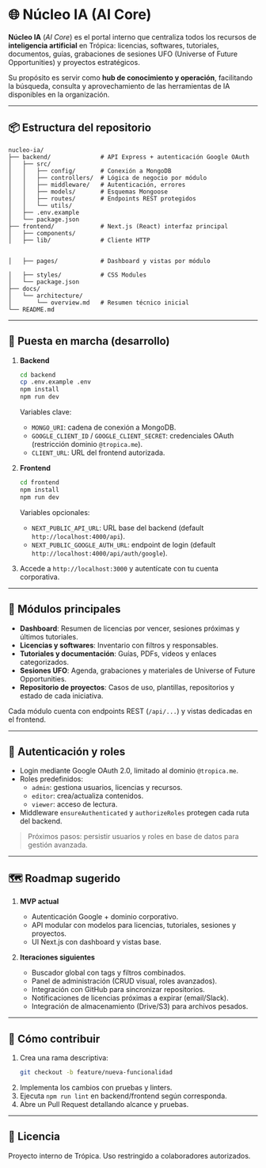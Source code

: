 # 🌐 Núcleo IA (AI Core)

**Núcleo IA** (*AI Core*) es el portal interno que centraliza todos los recursos de **inteligencia artificial** en Trópica: licencias, softwares, tutoriales, documentos, guías, grabaciones de sesiones UFO (Universe of Future Opportunities) y proyectos estratégicos.

Su propósito es servir como **hub de conocimiento y operación**, facilitando la búsqueda, consulta y aprovechamiento de las herramientas de IA disponibles en la organización.

---

## 📦 Estructura del repositorio

```
nucleo-ia/
├── backend/              # API Express + autenticación Google OAuth
│   ├── src/
│   │   ├── config/       # Conexión a MongoDB
│   │   ├── controllers/  # Lógica de negocio por módulo
│   │   ├── middleware/   # Autenticación, errores
│   │   ├── models/       # Esquemas Mongoose
│   │   ├── routes/       # Endpoints REST protegidos
│   │   └── utils/
│   ├── .env.example
│   └── package.json
├── frontend/             # Next.js (React) interfaz principal
│   ├── components/
│   ├── lib/              # Cliente HTTP


│   ├── pages/            # Dashboard y vistas por módulo

│   ├── styles/           # CSS Modules
│   └── package.json
├── docs/
│   └── architecture/
│       └── overview.md   # Resumen técnico inicial
└── README.md
```

---

## 🚀 Puesta en marcha (desarrollo)

1. **Backend**
   ```bash
   cd backend
   cp .env.example .env
   npm install
   npm run dev
   ```
   Variables clave:
   - `MONGO_URI`: cadena de conexión a MongoDB.
   - `GOOGLE_CLIENT_ID` / `GOOGLE_CLIENT_SECRET`: credenciales OAuth (restricción dominio `@tropica.me`).
   - `CLIENT_URL`: URL del frontend autorizada.


2. **Frontend**
   ```bash
   cd frontend
   npm install
   npm run dev
   ```
   Variables opcionales:
   - `NEXT_PUBLIC_API_URL`: URL base del backend (default `http://localhost:4000/api`).
   - `NEXT_PUBLIC_GOOGLE_AUTH_URL`: endpoint de login (default `http://localhost:4000/api/auth/google`).


3. Accede a `http://localhost:3000` y autentícate con tu cuenta corporativa.

---

## 🧩 Módulos principales

- **Dashboard**: Resumen de licencias por vencer, sesiones próximas y últimos tutoriales.
- **Licencias y softwares**: Inventario con filtros y responsables.
- **Tutoriales y documentación**: Guías, PDFs, videos y enlaces categorizados.
- **Sesiones UFO**: Agenda, grabaciones y materiales de Universe of Future Opportunities.
- **Repositorio de proyectos**: Casos de uso, plantillas, repositorios y estado de cada iniciativa.

Cada módulo cuenta con endpoints REST (`/api/...`) y vistas dedicadas en el frontend.

---

## 🔐 Autenticación y roles

- Login mediante Google OAuth 2.0, limitado al dominio `@tropica.me`.
- Roles predefinidos:
  - `admin`: gestiona usuarios, licencias y recursos.
  - `editor`: crea/actualiza contenidos.
  - `viewer`: acceso de lectura.
- Middleware `ensureAuthenticated` y `authorizeRoles` protegen cada ruta del backend.

> Próximos pasos: persistir usuarios y roles en base de datos para gestión avanzada.

---

## 🗺️ Roadmap sugerido

1. **MVP actual**
   - Autenticación Google + dominio corporativo.
   - API modular con modelos para licencias, tutoriales, sesiones y proyectos.
   - UI Next.js con dashboard y vistas base.

2. **Iteraciones siguientes**
   - Buscador global con tags y filtros combinados.
   - Panel de administración (CRUD visual, roles avanzados).
   - Integración con GitHub para sincronizar repositorios.
   - Notificaciones de licencias próximas a expirar (email/Slack).
   - Integración de almacenamiento (Drive/S3) para archivos pesados.

---

## 🤝 Cómo contribuir

1. Crea una rama descriptiva:
   ```bash
   git checkout -b feature/nueva-funcionalidad
   ```
2. Implementa los cambios con pruebas y linters.
3. Ejecuta `npm run lint` en backend/frontend según corresponda.
4. Abre un Pull Request detallando alcance y pruebas.

---

## 📄 Licencia

Proyecto interno de Trópica. Uso restringido a colaboradores autorizados.
